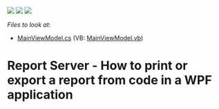 <!-- default badges list -->
![](https://img.shields.io/endpoint?url=https://codecentral.devexpress.com/api/v1/VersionRange/128597115/2023.1)
[![](https://img.shields.io/badge/Open_in_DevExpress_Support_Center-FF7200?style=flat-square&logo=DevExpress&logoColor=white)](https://supportcenter.devexpress.com/ticket/details/T317367)
[![](https://img.shields.io/badge/📖_How_to_use_DevExpress_Examples-e9f6fc?style=flat-square)](https://docs.devexpress.com/GeneralInformation/403183)
<!-- default badges end -->
<!-- default file list -->
*Files to look at*:

* [MainViewModel.cs](./CS/ReportServerWPF/ViewModel/MainViewModel.cs) (VB: [MainViewModel.vb](./VB/ReportServerWPF/ViewModel/MainViewModel.vb))
<!-- default file list end -->
# Report Server - How to print or export a report from code in a WPF application

<br/>


